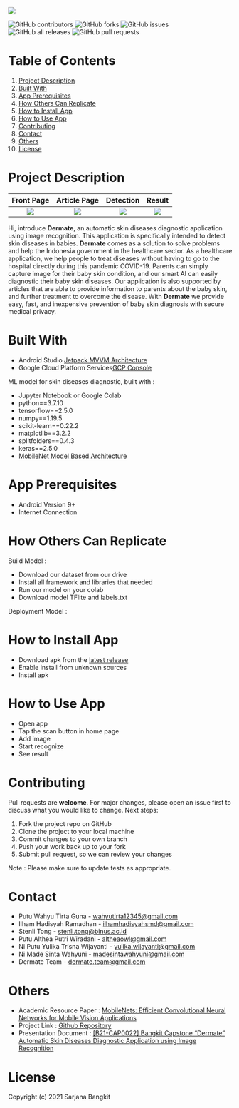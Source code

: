
![](https://github.com/wahyutirta/Dermate/blob/master/image%20assets/logo%20new.png)

![GitHub contributors](https://img.shields.io/github/contributors/wahyutirta/dermate?color=%2342eff5&style=flat-square) ![GitHub forks](https://img.shields.io/github/forks/wahyutirta/dermate?color=%23000ce8&style=flat-square) ![GitHub issues](https://img.shields.io/github/issues/wahyutirta/dermate?color=%23f229d1&style=flat-square) ![GitHub all releases](https://img.shields.io/github/downloads/wahyutirta/dermate/total?color=%23ff8000&style=flat-square) ![GitHub pull requests](https://img.shields.io/github/issues-pr/wahyutirta/dermate?color=%23ff0000&style=flat-square)

# Table of Contents
1. [Project Description](#project-desc)
2. [Built With](#built-with)
3. [App Prerequisites](#app-prerequisites)
4. [How Others Can Replicate](#how-rep)
5. [How to Install App](#install)
6. [How to Use App](#use)
7. [Contributing](#contributing)
8. [Contact](#contact)
9. [Others](#others)
10. [License](#license)

# Project Description <a name="project-desc"></a>

Front Page           |  Article Page          |  Detection        | Result
:-------------------------:|:-------------------------: |:-------------------------:|:-------------------------:
![](https://github.com/wahyutirta/Dermate/blob/master/image%20assets/Screenshot_2021-06-03-14-35-43-024_com.example.dermate.jpg) | ![](https://github.com/wahyutirta/Dermate/blob/master/image%20assets/Screenshot_2021-06-03-14-36-16-553_com.example.dermate.jpg) | ![](https://github.com/wahyutirta/Dermate/blob/master/image%20assets/Screenshot_2021-06-03-14-36-36-660_com.example.dermate.jpg) | ![](https://github.com/wahyutirta/Dermate/blob/master/image%20assets/Screenshot_2021-06-03-14-36-53-808_com.example.dermate.jpg)



Hi, introduce **Dermate**, an automatic skin diseases diagnostic application using image recognition. This application is specifically intended to detect skin diseases in babies. **Dermate** comes as a solution to solve problems and help the Indonesia government in the healthcare sector. As a healthcare application, we help people to treat diseases without having to go to the hospital directly during this pandemic COVID-19. Parents can simply capture image for their baby skin condition, and our smart AI can easily diagnostic their baby skin diseases. Our application is also supported by articles that are able to provide information to parents about the baby skin, and further treatment to overcome the disease. With **Dermate** we provide easy, fast, and inexpensive prevention of baby skin diagnosis with secure medical privacy.

# Built With <a name="built-with"></a>
- Android Studio [Jetpack MVVM Architecture](https://developer.android.com/jetpack/guide)
- Google Cloud Platform Services[GCP Console](https://console.cloud.google.com/home/dashboard?authuser=1&project=able-decorator-315006)

ML model for skin diseases diagnostic, built with :
- Jupyter Notebook or Google Colab
- python==3.7.10
- tensorflow==2.5.0
- numpy==1.19.5
- scikit-learn==0.22.2
- matplotlib==3.2.2
- splitfolders==0.4.3
- keras==2.5.0
- [MobileNet Model Based Architecture](https://github.com/tensorflow/tensorflow/blob/v2.5.0/tensorflow/python/keras/applications/mobilenet.py#L80-L313)

# App Prerequisites <a name="app-prerequisites"></a>
- Android Version 9+
- Internet Connection

# How Others Can Replicate <a name="how-rep"></a>

Build Model :
- Download our dataset from our drive 
- Install all framework and libraries that needed
- Run our model on your colab
- Download model TFlite and labels.txt

Deployment Model :


# How to Install App <a name="install"></a>
- Download apk from the [latest release](https://github.com/wahyutirta/Dermate/releases)
- Enable install from unknown sources
- Install apk

# How to Use App <a name="use"></a>
- Open app
- Tap the scan button in home page
- Add image
- Start recognize
- See result

# Contributing <a name="contributing"></a>
Pull requests are **welcome**. For major changes, please open an issue first to discuss what you would like to change. Next steps:
1. Fork the project repo on GitHub
2. Clone the project to your local machine
3. Commit changes to your own branch
4. Push your work back up to your fork
5. Submit pull request, so we can review your changes

Note : Please make sure to update tests as appropriate.

# Contact <a name="contact"></a>
- Putu Wahyu Tirta Guna - wahyutirta12345@gmail.com
- Ilham Hadisyah Ramadhan - ilhamhadisyahsmd@gmail.com
- Stenli Tong - stenli.tong@binus.ac.id
- Putu Althea Putri Wiradani - altheaowl@gmail.com
- Ni Putu Yulika Trisna Wijayanti - yulika.wijayanti@gmail.com
- Ni Made Sinta Wahyuni - madesintawahyuni@gmail.com
- Dermate Team - dermate.team@gmail.com

# Others <a name="others"></a>
- Academic Resource Paper :
[MobileNets: Efficient Convolutional Neural Networks for Mobile Vision Applications](https://arxiv.org/abs/1704.04861)
- Project Link :
[Github Repository](https://github.com/wahyutirta/Dermate)
- Presentation Document :
[[B21-CAP0022] Bangkit Capstone “Dermate” Automatic Skin Diseases Diagnostic Application using Image Recognition](https://docs.google.com/presentation/d/1rb7HWnorYF5MOJFICkOq6rTzQGk18emL71rodVOaLmc/edit?usp=sharing)

# License <a name="license"></a>
Copyright (c) 2021 Sarjana Bangkit
